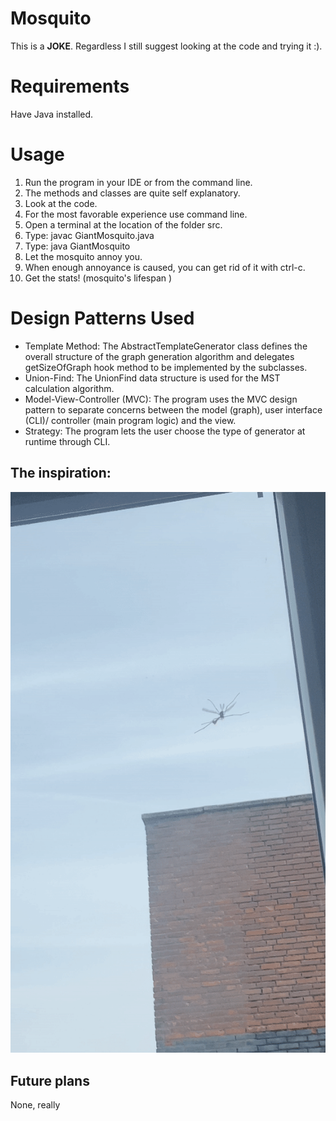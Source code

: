 # Mosquito
This is a **JOKE**. Regardless I still suggest looking at the code and trying it :).

# Requirements
Have Java installed.

# Usage
1. Run the program in your IDE or from the command line.
2. The methods and classes are quite self explanatory. 
3. Look at the code.
4. For the most favorable experience use command line.
5. Open a terminal at the location of the folder src.
6. Type: javac GiantMosquito.java
7. Type: java GiantMosquito
8. Let the mosquito annoy you.
9. When enough annoyance is caused, you can get rid of it with ctrl-c.
10. Get the stats! (mosquito's lifespan )

# Design Patterns Used
* Template Method: The AbstractTemplateGenerator class defines the overall structure of the graph generation algorithm and delegates getSizeOfGraph hook method to be implemented by the subclasses.
* Union-Find: The UnionFind data structure is used for the MST calculation algorithm.
* Model-View-Controller (MVC): The program uses the MVC design pattern to separate concerns between the model (graph), user interface (CLI)/ controller (main program logic) and the view.
* Strategy: The program lets the user choose the type of generator at runtime through CLI.

## The inspiration:
![Real Big Mosquito](mosquito.gif)


## Future plans
None, really
